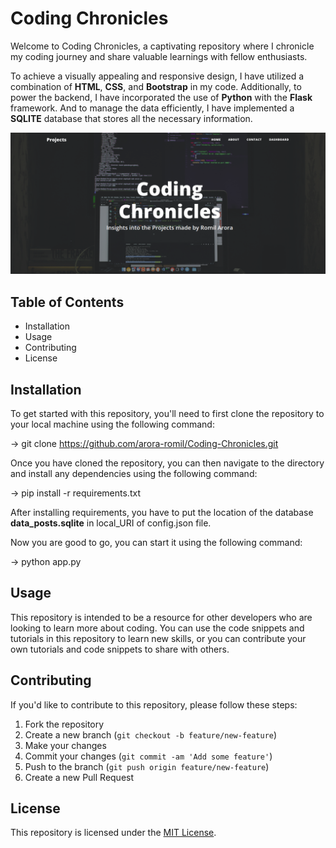 # Coding Chronicles

Welcome to Coding Chronicles, a captivating repository where I chronicle my coding journey and share valuable learnings with fellow enthusiasts.

To achieve a visually appealing and responsive design, I have utilized a combination of **HTML**, **CSS**, and **Bootstrap** in my code. Additionally, to power the backend, I have incorporated the use of **Python** with the **Flask** framework. And to manage the data efficiently, I have implemented a **SQLITE** database that stores all the necessary information.

![alt text](https://github.com/arora-romil/Coding-Chronicles/blob/main/Snapshots/HomePage.png?raw=true)

## Table of Contents

- Installation
- Usage
- Contributing
- License

## Installation

To get started with this repository, you'll need to first clone the repository to your local machine using the following command:

-> git clone https://github.com/arora-romil/Coding-Chronicles.git

Once you have cloned the repository, you can then navigate to the directory and install any dependencies using the following command:

-> pip install -r requirements.txt

After installing requirements, you have to put the location of the database **data_posts.sqlite** in local_URI of config.json file.

Now you are good to go, you can start it using the following command: 

-> python app.py 

## Usage

This repository is intended to be a resource for other developers who are looking to learn more about coding. You can use the code snippets and tutorials in this repository to learn new skills, or you can contribute your own tutorials and code snippets to share with others.

## Contributing

If you'd like to contribute to this repository, please follow these steps:

1. Fork the repository
2. Create a new branch (`git checkout -b feature/new-feature`)
3. Make your changes
4. Commit your changes (`git commit -am 'Add some feature'`)
5. Push to the branch (`git push origin feature/new-feature`)
6. Create a new Pull Request

## License

This repository is licensed under the [MIT License](https://opensource.org/licenses/MIT). 
